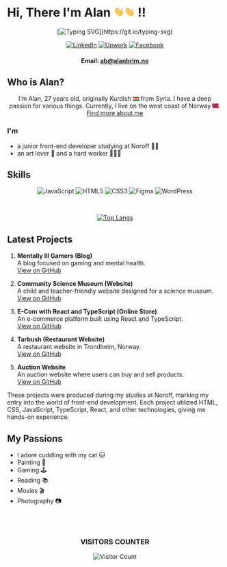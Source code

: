 # Hi, There I'm Alan <img src="./assets/wave.gif" width="25px"><img src="./assets/wave.gif" width="25px"> !!

<div align="center">

[![Typing SVG](https://readme-typing-svg.demolab.com?font=Rubik+Doodle+Shadow&size=24&pause=1000&color=BDFFFC&center=false&vCenter=true&random=false&width=319&lines=HAPPY+TO+SEE+YOU+HERE+!)](https://git.io/typing-svg)

</div>

<div align="center">

[![LinkedIn](https://img.shields.io/badge/-LinkedIn-0077B5?style=flat-square&logo=linkedin&logoColor=white)](https://www.linkedin.com/in/allan-brim-979606279/)
[![Upwork](https://img.shields.io/badge/-Upwork-6FDA44?style=flat-square&labelColor=6FDA44&logoColor=white)](https://www.upwork.com/nx/find-work/best-matches)
[![Facebook](https://img.shields.io/badge/-Facebook-1877F2?style=flat-square&logo=facebook&logoColor=white)](https://www.facebook.com/brimallan/)

#### Email: ab@alanbrim.no

</div>

## Who is Alan?

<p align="center">
I’m Alan, 27 years old, originally Kurdish <img src="./assets/kurdish.gif" width="15px"> from Syria. I have a deep passion for various things. Currently, I live on the west coast of Norway <img src="./assets/norway.gif" width="15px">. 
<a href="https://www.alanbrim.no/">Find more about me</a>
</p>

### I'm

- a junior front-end developer studying at Noroff 👩‍💻
- an art lover 🎨 and a hard worker 🏋️‍♂️🧩

## Skills

<div align="center">

![JavaScript](https://img.shields.io/badge/-JavaScript-F7DF1E?style=flat-square&logo=javascript&logoColor=black)
![HTML5](https://img.shields.io/badge/-HTML5-E34F26?style=flat-square&logo=html5&logoColor=white)
![CSS3](https://img.shields.io/badge/-CSS3-1572B6?style=flat-square&logo=css3&logoColor=white)
![Figma](https://img.shields.io/badge/-Figma-F24E1E?style=flat-square&logo=Figma&logoColor=white)
![WordPress](https://img.shields.io/badge/-WordPress-21759B?style=flat-square&logo=WordPress&logoColor=white)

</br>

[![Top Langs](https://github-readme-stats.vercel.app/api/top-langs/?username=AHB-7&layout=compact&bg_color=191411&text_color=ffffff)](https://github.com/anuraghazra/github-readme-stats)

</div>

## Latest Projects

1. **Mentally Ill Gamers (Blog)**  
   A blog focused on gaming and mental health.  
   [View on GitHub](https://github.com/AHB-7/blog.git)

2. **Community Science Museum (Website)**  
   A child and teacher-friendly website designed for a science museum.  
   [View on GitHub](https://github.com/AHB-7/Community-Science-Museum.git)

3. **E-Com with React and TypeScript (Online Store)**  
   An e-commerce platform built using React and TypeScript.  
   [View on GitHub](https://github.com/AHB-7/e-com.git)

4. **Tarbush (Restaurant Website)**  
   A restaurant website in Trondheim, Norway.  
   [View on GitHub](https://github.com/AHB-7/tarbush)

5. **Auction Website**  
   An auction website where users can buy and sell products.  
   [View on GitHub](https://github.com/AHB-7/auctionIt)

These projects were produced during my studies at Noroff, marking my entry into the world of front-end development. Each project utilized HTML, CSS, JavaScript, TypeScript, React, and other technologies, giving me hands-on experience.

## My Passions

- I adore cuddling with my cat 🐱
- Painting 🎨
- Gaming 🕹️
- Reading 📚
- Movies 🎬
- Photography 📷

<div align="center">
</br>
</br>

### VISITORS COUNTER

![Visitor Count](https://profile-counter.glitch.me/{AHB-7}/count.svg)

</div>
